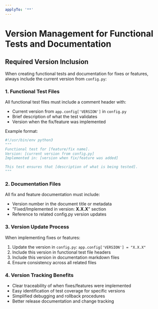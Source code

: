 ```yaml
---
applyTo: '**'
---
```


# Version Management for Functional Tests and Documentation

## Required Version Inclusion

When creating functional tests and documentation for fixes or features, always include the current version from `config.py`:

### 1. Functional Test Files
All functional test files must include a comment header with:
- Current version from `app.config['VERSION']` in `config.py`
- Brief description of what the test validates
- Version when the fix/feature was implemented

Example format:
```python
#!/usr/bin/env python3
"""
Functional test for [feature/fix name].
Version: [current version from config.py]
Implemented in: [version when fix/feature was added]

This test ensures that [description of what is being tested].
"""
```

### 2. Documentation Files
All fix and feature documentation must include:
- Version number in the document title or metadata
- "Fixed/Implemented in version: **X.X.X**" section
- Reference to related config.py version updates

### 3. Version Update Process
When implementing fixes or features:
1. Update the version in `config.py`: `app.config['VERSION'] = "X.X.X"`
2. Include this version in functional test file headers
3. Include this version in documentation markdown files
4. Ensure consistency across all related files

### 4. Version Tracking Benefits
- Clear traceability of when fixes/features were implemented
- Easy identification of test coverage for specific versions
- Simplified debugging and rollback procedures
- Better release documentation and change tracking